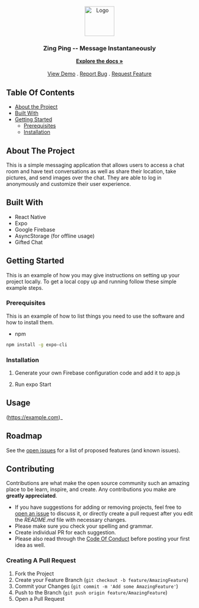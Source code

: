 <br/>
<p align="center">
  <a href="https://github.com/ggugliotta/Chat-App">
    <img src="https://github.com/ggugliotta/Chat-App/ZingPing" alt="Logo" width="80" height="80">
  </a>

  <h3 align="center">Zing Ping -- Message Instantaneously </h3>

  <p align="center">
    <a href="https://github.com/ggugliotta/Chat-App"><strong>Explore the docs »</strong></a>
    <br/>
    <br/>
    <a href="https://github.com/ggugliotta/Chat-App">View Demo</a>
    .
    <a href="https://github.com/ggugliotta/Chat-App/issues">Report Bug</a>
    .
    <a href="https://github.com/ggugliotta/Chat-App/issues">Request Feature</a>
  </p>
</p>



## Table Of Contents

* [About the Project](#about-the-project)
* [Built With](#built-with)
* [Getting Started](#getting-started)
  * [Prerequisites](#prerequisites)
  * [Installation](#installation)



## About The Project

This is a simple messaging application that allows users to access a chat room and have text conversations as well as share their location, take pictures, and send images over the chat. They are able to log in anonymously and customize their user experience. 

## Built With

- React Native
- Expo
- Google Firebase
- AsyncStorage (for offline usage)
- Gifted Chat

## Getting Started

This is an example of how you may give instructions on setting up your project locally.
To get a local copy up and running follow these simple example steps.

### Prerequisites

This is an example of how to list things you need to use the software and how to install them.

* npm

```sh
npm install -g expo-cli
```

### Installation

1. Generate your own Firebase configuration code and add it to app.js

2. Run expo Start

## Usage

(https://example.com)_

## Roadmap

See the [open issues](https://github.com/ggugliotta/Chat-App/issues) for a list of proposed features (and known issues).

## Contributing

Contributions are what make the open source community such an amazing place to be learn, inspire, and create. Any contributions you make are **greatly appreciated**.
* If you have suggestions for adding or removing projects, feel free to [open an issue](https://github.com/ggugliotta/Chat-App/issues/new) to discuss it, or directly create a pull request after you edit the *README.md* file with necessary changes.
* Please make sure you check your spelling and grammar.
* Create individual PR for each suggestion.
* Please also read through the [Code Of Conduct](https://github.com/ggugliotta/Chat-App/blob/main/CODE_OF_CONDUCT.md) before posting your first idea as well.

### Creating A Pull Request

1. Fork the Project
2. Create your Feature Branch (`git checkout -b feature/AmazingFeature`)
3. Commit your Changes (`git commit -m 'Add some AmazingFeature'`)
4. Push to the Branch (`git push origin feature/AmazingFeature`)
5. Open a Pull Request



